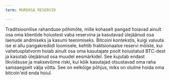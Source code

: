 ```yaml
---
term: MURDOSA RESERVID

---
```

Traditsioonilise rahanduse põhimõte, mille kohaselt pangad hoiavad ainult osa oma klientide hoiustest vaba reservina ja kasutavad ülejäänud osa laenude andmiseks ja kasumi teenimiseks. Bitcoini kontekstis, kuigi valuuta ise ei allu pangakrediidi loomisele, kehtib fraktsionaalse reservi mõiste, kui vahetusplatvorm hoiab ainult osa oma kasutajate poolt hoiustatud BTC-dest ja kasutab ülejäänud osa muudel eesmärkidel. See kujutab endast likviidsuse ja maksevõime riski, kui kõik kasutajad otsustavad oma raha samaaegselt välja võtta. See on eelkõige põhjus, miks on oluline hoida oma bitcoin'eid enda hoiul.